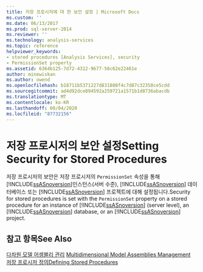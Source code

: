```yaml
---
title: 저장 프로시저에 대 한 보안 설정 | Microsoft Docs
ms.custom: ''
ms.date: 06/13/2017
ms.prod: sql-server-2014
ms.reviewer: ''
ms.technology: analysis-services
ms.topic: reference
helpviewer_keywords:
- stored procedures [Analysis Services], security
- PermissionSet property
ms.assetid: 6364b125-7d72-4312-9677-56c62e22461e
author: minewiskan
ms.author: owend
ms.openlocfilehash: b18711b5371227d831808f4c7d87c32358ce5cdd
ms.sourcegitcommit: ad4d92dce894592a259721a1571b1d8736abacdb
ms.translationtype: MT
ms.contentlocale: ko-KR
ms.lasthandoff: 08/04/2020
ms.locfileid: "87732156"
---
```

# <a name="setting-security-for-stored-procedures"></a><span data-ttu-id="fce35-102">저장 프로시저의 보안 설정</span><span class="sxs-lookup"><span data-stu-id="fce35-102">Setting Security for Stored Procedures</span></span>
  <span data-ttu-id="fce35-103">저장 프로시저의 보안은 저장 프로시저의 `PermissionSet` 속성을 통해 [!INCLUDE[ssASnoversion](../../includes/ssasnoversion-md.md)]인스턴스(서버 수준), [!INCLUDE[ssASnoversion](../../includes/ssasnoversion-md.md)] 데이터베이스 또는 [!INCLUDE[ssASnoversion](../../includes/ssasnoversion-md.md)] 프로젝트에 대해 설정됩니다.</span><span class="sxs-lookup"><span data-stu-id="fce35-103">Security for stored procedures is set with the `PermissionSet` property on a stored procedure for an instance of [!INCLUDE[ssASnoversion](../../includes/ssasnoversion-md.md)] (server level), an [!INCLUDE[ssASnoversion](../../includes/ssasnoversion-md.md)] database, or an [!INCLUDE[ssASnoversion](../../includes/ssasnoversion-md.md)] project.</span></span>  
  
## <a name="see-also"></a><span data-ttu-id="fce35-104">참고 항목</span><span class="sxs-lookup"><span data-stu-id="fce35-104">See Also</span></span>  
 <span data-ttu-id="fce35-105">[다차원 모델 어셈블리 관리](../multidimensional-models/multidimensional-model-assemblies-management.md) </span><span class="sxs-lookup"><span data-stu-id="fce35-105">[Multidimensional Model Assemblies Management](../multidimensional-models/multidimensional-model-assemblies-management.md) </span></span>  
 [<span data-ttu-id="fce35-106">저장 프로시저 정의</span><span class="sxs-lookup"><span data-stu-id="fce35-106">Defining Stored Procedures</span></span>](../multidimensional-models-extending-olap-stored-procedures/defining-stored-procedures.md)  
  
  
